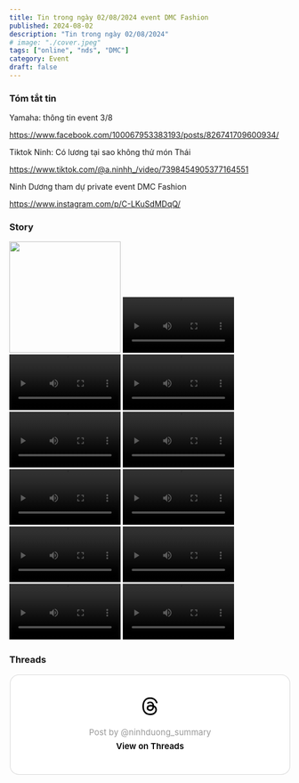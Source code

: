 ```yaml
---
title: Tin trong ngày 02/08/2024 event DMC Fashion
published: 2024-08-02
description: "Tin trong ngày 02/08/2024"
# image: "./cover.jpeg"
tags: ["online", "nds", "DMC"]
category: Event
draft: false
---
```


### Tóm tắt tin 


Yamaha: thông tin event 3/8 

https://www.facebook.com/100067953383193/posts/826741709600934/ 

Tiktok Ninh: Có lương tại sao không thử món Thái 

https://www.tiktok.com/@a.ninhh_/video/7398454905377164551

Ninh Dương tham dự private event DMC Fashion

https://www.instagram.com/p/C-LKuSdMDqQ/


### Story 


<img width="200" src="https://github.com/user-attachments/assets/2883f7bc-dfee-41cd-b256-3f6b3d6418cb" />


<video width="200" controls>
  <source type="video/mp4" src="https://github.com/user-attachments/assets/bec7d84b-df5b-40bd-a357-63bad5c8eadb" >
</video>

<video width="200" controls>
  <source type="video/mp4" src="https://github.com/user-attachments/assets/f9dc7b56-6da7-48a5-a66e-9d63643d8b9c" >
</video>


<video width="200" controls>
  <source type="video/mp4" src="https://github.com/user-attachments/assets/85b09292-f4f8-4400-adff-698dd228fb42" >
</video>


<video width="200" controls>
  <source type="video/mp4" src="https://github.com/user-attachments/assets/f1dff399-3940-4051-b3ed-b8e364feaf83" >
</video>


<video width="200" controls>
  <source type="video/mp4" src="https://github.com/user-attachments/assets/07d7925c-70aa-4c6e-a11b-d255464d225f" >
</video>


<video width="200" controls>
  <source type="video/mp4" src="https://github.com/user-attachments/assets/04a48f0a-4c60-4deb-a99a-83cf40097ab6" >
</video>


<video width="200" controls>
  <source type="video/mp4" src="https://github.com/user-attachments/assets/d05a9ea0-01ee-4248-8c64-d7081714164c" >
</video>


<video width="200" controls>
  <source type="video/mp4" src="https://github.com/user-attachments/assets/4ba40dda-74bd-4efc-a3b7-045cb034361e" >
</video>



<video width="200" controls>
  <source type="video/mp4" src="https://github.com/user-attachments/assets/776265e1-3526-47df-a1d9-bd4e7f37edb6" >
</video>


<video width="200" controls>
  <source type="video/mp4" src="https://github.com/user-attachments/assets/a4f705a8-a0c1-40ea-8ae9-3fe7b9851285" >
</video>


<video width="200" controls>
  <source type="video/mp4" src="https://github.com/user-attachments/assets/c52bc2f8-e163-44ec-93f0-87f9dc72e71c" >
</video>



### Threads 

<blockquote class="text-post-media" data-text-post-permalink="https://www.threads.net/@ninhduong_summary/post/C-LD3xEyqnd" data-text-post-version="0" id="ig-tp-C-LD3xEyqnd" style=" background:#FFF; border-width: 1px; border-style: solid; border-color: #00000026; border-radius: 16px; max-width:540px; margin: 1px; min-width:270px; padding:0; width:99.375%; width:-webkit-calc(100% - 2px); width:calc(100% - 2px);"> <a href="https://www.threads.net/@ninhduong_summary/post/C-LD3xEyqnd" style=" background:#FFFFFF; line-height:0; padding:0 0; text-align:center; text-decoration:none; width:100%; font-family: -apple-system, BlinkMacSystemFont, sans-serif;" target="_blank"> <div style=" padding: 40px; display: flex; flex-direction: column; align-items: center;"><div style=" display:block; height:32px; width:32px; padding-bottom:20px;"> <svg aria-label="Threads" height="32px" role="img" viewBox="0 0 192 192" width="32px" xmlns="http://www.w3.org/2000/svg"> <path d="M141.537 88.9883C140.71 88.5919 139.87 88.2104 139.019 87.8451C137.537 60.5382 122.616 44.905 97.5619 44.745C97.4484 44.7443 97.3355 44.7443 97.222 44.7443C82.2364 44.7443 69.7731 51.1409 62.102 62.7807L75.881 72.2328C81.6116 63.5383 90.6052 61.6848 97.2286 61.6848C97.3051 61.6848 97.3819 61.6848 97.4576 61.6855C105.707 61.7381 111.932 64.1366 115.961 68.814C118.893 72.2193 120.854 76.925 121.825 82.8638C114.511 81.6207 106.601 81.2385 98.145 81.7233C74.3247 83.0954 59.0111 96.9879 60.0396 116.292C60.5615 126.084 65.4397 134.508 73.775 140.011C80.8224 144.663 89.899 146.938 99.3323 146.423C111.79 145.74 121.563 140.987 128.381 132.296C133.559 125.696 136.834 117.143 138.28 106.366C144.217 109.949 148.617 114.664 151.047 120.332C155.179 129.967 155.42 145.8 142.501 158.708C131.182 170.016 117.576 174.908 97.0135 175.059C74.2042 174.89 56.9538 167.575 45.7381 153.317C35.2355 139.966 29.8077 120.682 29.6052 96C29.8077 71.3178 35.2355 52.0336 45.7381 38.6827C56.9538 24.4249 74.2039 17.11 97.0132 16.9405C119.988 17.1113 137.539 24.4614 149.184 38.788C154.894 45.8136 159.199 54.6488 162.037 64.9503L178.184 60.6422C174.744 47.9622 169.331 37.0357 161.965 27.974C147.036 9.60668 125.202 0.195148 97.0695 0H96.9569C68.8816 0.19447 47.2921 9.6418 32.7883 28.0793C19.8819 44.4864 13.2244 67.3157 13.0007 95.9325L13 96L13.0007 96.0675C13.2244 124.684 19.8819 147.514 32.7883 163.921C47.2921 182.358 68.8816 191.806 96.9569 192H97.0695C122.03 191.827 139.624 185.292 154.118 170.811C173.081 151.866 172.51 128.119 166.26 113.541C161.776 103.087 153.227 94.5962 141.537 88.9883ZM98.4405 129.507C88.0005 130.095 77.1544 125.409 76.6196 115.372C76.2232 107.93 81.9158 99.626 99.0812 98.6368C101.047 98.5234 102.976 98.468 104.871 98.468C111.106 98.468 116.939 99.0737 122.242 100.233C120.264 124.935 108.662 128.946 98.4405 129.507Z" /></svg></div> <div style=" font-size: 15px; line-height: 21px; color: #999999; font-weight: 400; padding-bottom: 4px; "> Post by @ninhduong_summary</div> <div style=" font-size: 15px; line-height: 21px; color: #000000; font-weight: 600; "> View on Threads</div></div></a></blockquote>
<script async src="https://www.threads.net/embed.js"></script>